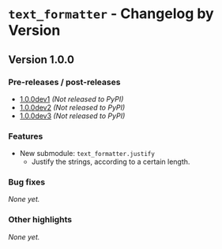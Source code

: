 # `text_formatter` - Changelog by Version

## Version 1.0.0

<!------------------------------
Note: When a version is finally released,
the version title (In this case, `Version 1.0.0`)
will contain a link to the PyPI page for that version.
------------------------------->

### Pre-releases / post-releases

- [1.0.0dev1](http://github.com/diddileija/text_formatter/tree/1.0.0dev1) _(Not released to PyPI)_
- [1.0.0dev2](http://github.com/diddileija/text_formatter/tree/1.0.0dev2) _(Not released to PyPI)_
- [1.0.0dev3](http://github.com/diddileija/text_formatter/tree/1.0.0dev3) _(Not released to PyPI)_

### Features

- New submodule: `text_formatter.justify`
  - Justify the strings, according to a certain length.

### Bug fixes

_None yet._

### Other highlights

_None yet._
